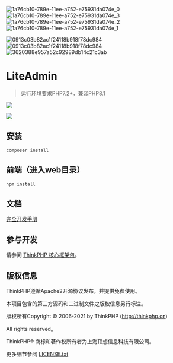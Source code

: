 ![1a76cb10-789e-11ee-a752-e75931da074e_0](https://github.com/ponerde/lnksns/assets/150218478/b5d530d1-0d47-4953-b953-4d464d67b5b9)
![1a76cb10-789e-11ee-a752-e75931da074e_3](https://github.com/ponerde/lnksns/assets/150218478/8973dd83-1218-4944-a7ec-82fabd190d9e)
![1a76cb10-789e-11ee-a752-e75931da074e_2](https://github.com/ponerde/lnksns/assets/150218478/81216ff6-9e10-4304-abcb-245bb5023be5)
![1a76cb10-789e-11ee-a752-e75931da074e_1](https://github.com/ponerde/lnksns/assets/150218478/20a35a8c-9ab1-4f54-8ec4-e06a1f48f029)



![0913c03b82ac1f24118b918f78dc984](https://github.com/ponerde/lnksns/assets/150218478/72436711-d09d-48ff-b41e-c95b3aadc469)
![0913c03b82ac1f24118b918f78dc984](https://github.com/ponerde/lnksns/assets/150218478/ea1d5e17-e2d4-4734-a68f-e8d667b24a3e)
![3620388e957a52c92989db14c21c3ab](https://github.com/ponerde/lnksns/assets/150218478/d4050f5a-dc2c-4041-9aed-ba69d3955249)




LiteAdmin
===============

> 运行环境要求PHP7.2+，兼容PHP8.1

![](https://gitee.com/DengJe/LiteAdmin/raw/master/public/static/images/readme/1.png)

![](https://gitee.com/DengJe/LiteAdmin/raw/master/public/static/images/readme/3.png)

## 安装

~~~
composer install
~~~

## 前端（进入web目录）
~~~
npm install
~~~

## 文档

[完全开发手册](https://www.kancloud.cn/manual/thinkphp6_0/content)

## 参与开发

请参阅 [ThinkPHP 核心框架包](https://github.com/top-think/framework)。

## 版权信息

ThinkPHP遵循Apache2开源协议发布，并提供免费使用。

本项目包含的第三方源码和二进制文件之版权信息另行标注。

版权所有Copyright © 2006-2021 by ThinkPHP (http://thinkphp.cn)

All rights reserved。

ThinkPHP® 商标和著作权所有者为上海顶想信息科技有限公司。

更多细节参阅 [LICENSE.txt](LICENSE.txt)
